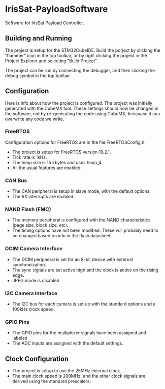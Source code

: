 # IrisSat-PayloadSoftware
Software for IrisSat Payload Controller.

## Building and Running

The project is setup for the STM32CubeIDE.
Build the porject by clicking the "hammer" icon in the top toolbar, or by right clicking the project in the Project Explorer and selecting "Build Project".

The project can be run by connecting the debugger, and then clicking the debug symbol in the top toolbar.

## Configuration

Here is info about how the project is configured.
The project was initially generated with the CubeMX tool.
These settings should now be changed in the software, not by re-generating the code using CubeMX, becauase it can overwrite any code we write.


### FreeRTOS
 Configuration options for FreeRTOS are in the file FreeRTOSConfig.h.
- The project is setup for FreeRTOS version 10.2.1.
- Tick rate is 1kHz.
- The heap size is 15 kbytes and uses heap_4.
- All the usual features are enabled.

### CAN Bus
- The CAN peripheral is setup in slave mode, with the default options.
- The RX interrupts are enabled.

### NAND Flash (FMC)
- The memory peripheral  is configured with the NAND characteristics (page size, block size, etc).
- The timing options have not been modified. These will probably need to be changed based on info in the flash datasheet.

### DCIM Camera Interface
- The DCIM peripheral is set for an 8-bit device with external synchronization.
- The sync signals are set active high and the clock is active on the rising edge.
- JPEG mode is disabled.

### I2C Camera Interface
- The I2C bus for each camera is set up with the standard options and a 100kHz clock speed.

### GPIO Pins
- The GPIO pins for the multiplexer signals have been assigned and labeled.
- The ADC inputs are assigned with the default settings.

## Clock Configuration
- The project is setup to use the 25MHz external clock.
- The main clock speed is 200MHz, and the other clock signals are derived using the standard prescalers.


